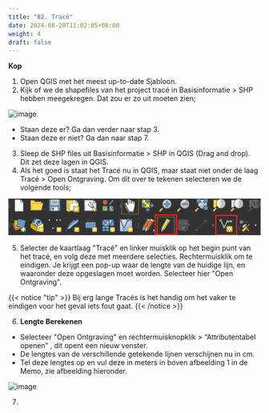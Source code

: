 ```yaml
---
title: "02. Tracé"
date: 2024-08-20T11:02:05+06:00
weight: 4
draft: false
---
```


**Kop**
1. Open QGIS met het meest up-to-date Sjabloon.
2. Kijk of we de shapefiles van het project tracé in Basisinformatie > SHP hebben meegekregen. Dat zou er zo uit moeten zien;

![image](SHP_Files.png "image")

- Staan deze er? Ga dan verder naar stap 3.
- Staan deze er niet? Ga dan naar stap 7.

3. Sleep de SHP files uit Basisinformatie > SHP in QGIS (Drag and drop). Dit zet deze lagen in QGIS.
4. Als het goed is staat het Tracé nu in QGIS, maar staat niet onder de laag Tracé > Open Ontgraving. Om dit over te tekenen selecteren we de volgende tools;

![image](Tracé_Tools.png "image")

5. Selecter de kaartlaag "Tracé" en linker muisklik op het begin punt van het tracé, en volg deze met meerdere selecties. Rechtermuisklik om te eindigen. Je krijgt een pop-up waar de lengte van de huidige lijn, en waaronder deze opgeslagen moet worden. Selecteer hier "Open Ontgraving".

{{< notice "tip" >}}
Bij erg lange Tracés is het handig om  het vaker te eindigen voor het geval iets fout gaat.
{{< /notice >}}

6. **Lengte Berekenen**
- Selecteer "Open Ontgraving" en rechtermuisknopklik > “Attributentabel openen” , dit opent een nieuw venster.
- De lengtes van de verschillende getekende lijnen verschijnen nu in cm.
- Tel deze lengtes op en vul deze in meters in boven afbeelding 1 in de Memo, zie afbeelding hieronder.

![image](Lengte.png "image")

7. 


